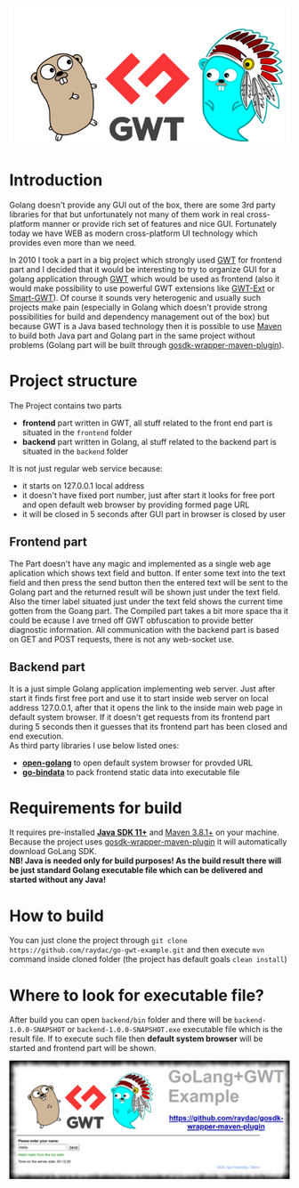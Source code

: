 ![golang-gwt](assets/banner.png)

# Introduction

Golang doesn't provide any GUI out of the box, there are some 3rd party libraries for that but unfortunately not many of them work in real cross-platform manner or provide rich set of features and nice GUI. Fortunately today we have WEB as modern cross-platform UI technology which provides even more than we need.

In 2010 I took a part in a big project which strongly used [GWT](http://www.gwtproject.org/) for frontend part and I decided that it would be interesting to try to organize GUI for a golang application through [GWT](http://www.gwtproject.org/) which would be used as frontend (also it would make possibility to use powerful GWT extensions like [GWT-Ext](http://gwt-ext.com/demo/) or [Smart-GWT](https://www.smartclient.com/smartgwt/showcase)). Of course it sounds very heterogenic and usually such projects make pain (especially in Golang which doesn't provide strong possibilities for build and dependency management out of the box) but because GWT is a Java based technology then it is possible to use [Maven](https://maven.apache.org/) to build both Java part and Golang part in the same project without problems (Golang part will be built through [gosdk-wrapper-maven-plugin](https://github.com/raydac/gosdk-wrapper-maven-plugin)).   

# Project structure
The Project contains two parts
 * __frontend__ part written in GWT, all stuff related to the front end part is situated in the `frontend` folder
 * __backend__ part written in Golang, al stuff related to the backend part is situated in the `backend` folder
 
It is not just regular web service because:
 * it starts on 127.0.0.1 local address
 * it doesn't have fixed port number, just after start it looks for free port and open default web browser by providing formed page URL
 * it will be closed in 5 seconds after GUI part in browser is closed by user

## Frontend part

The Part doesn't have any magic and implemented as a single web age aplication which shows text field and button. If enter some text into the text field and then press the send button then the entered text will be sent to the Golang part and the returned result will be shown just under the text field. Also the timer label situated just under the text feld shows the current time gotten from the Goang part. The Compiled part takes a bit more space tha it could be ecause I ave trned off GWT obfuscation to provide better diagnostic information. All communication with the backend part is based on GET and POST requests, there is not any web-socket use.

## Backend part

It is a just simple Golang application implementing web server. Just after start it finds first free port and use it to start inside web server on local address 127.0.0.1, after that it opens the link to the inside main web page in default system browser. If it doesn't get requests from its frontend part during 5 seconds then it guesses that its frontend part has been closed and end execution.   
As third party libraries I use below listed ones:
 * __[open-golang](https://github.com/skratchdot/open-golang)__ to open default system browser for provded URL
 * __[go-bindata](https://github.com/jteeuwen/go-bindata)__ to pack frontend static data into executable file

# Requirements for build

It requires pre-installed __[Java SDK 11+](http://www.oracle.com/technetwork/java/javase/downloads/index.html)__ and [Maven 3.8.1+](https://maven.apache.org/) on your machine. Because the project uses [gosdk-wrapper-maven-plugin](https://github.com/raydac/gosdk-wrapper-maven-plugin) it will automatically download GoLang SDK.  
__NB! Java is needed only for build purposes! As the build result there will be just standard Golang executable file which can be delivered  and started without any Java!__

# How to build
You can just clone the project through `git clone https://github.com/raydac/go-gwt-example.git` and then execute `mvn` command inside cloned folder (the project has default goals `clean install`)

# Where to look for executable file?
After build you can open `backend/bin` folder and there will be `backend-1.0.0-SNAPSHOT` or `backend-1.0.0-SNAPSHOT.exe` executable file which is the result file. If to execute such file then __default system browser__ will be started and frontend part will be shown.  

![screenshot](assets/screenshot.png)
